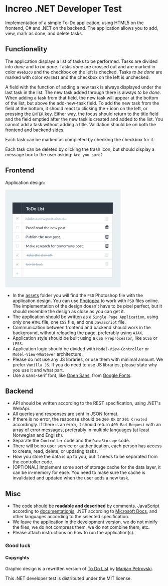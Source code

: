 # Increo .NET Developer Test
Implementation of a simple To-Do application, using HTML5 on the frontend, C# and .NET on the backend. The application allows you to add, view, mark as done, and delete tasks.

## Functionality
The application displays a list of tasks to be performed. Tasks are divided into _done_ and _to be done_. Tasks _done_ are crossed out and are marked in color `#9eb2c0` and the checkbox on the left is checked. Tasks _to be done_ are marked with color `#2e3641` and the checkbox on the left is unchecked.

A field with the function of adding a new task is always displayed under the last task in the list. The new task added through there is always _to be done_. When adding a task from that field, the new task will appear at the bottom of the list, but above the add-new-task field. To add the new task from the field at the bottom, it should react to clicking the `+` icon on the left, or pressing the `ENTER` key. Either way, the focus should return to the title field and the field emptied after the new task is created and added to the list. You cannot add a task without adding a title. Validation should be on both the frontend and backend sides.

Each task can be marked as completed by checking the checkbox for it.

Each task can be deleted by clicking the trash icon, but should display a message box to the user asking: `Are you sure?`

## Frontend
Application design:

![Application design](https://raw.githubusercontent.com/nagilum/increo-dotnet-dev-test/main/assets/to-do-list.png)

* In the [assets](https://github.com/nagilum/increo-dotnet-dev-test/tree/main/assets) folder you will find the `PSD` Photoshop file with the application design. You can use [Photopea](https://www.photopea.com/) to work with `PSD` files online. The implementation of the design doesn't have to be pixel perfect, but it should resemble the design as close as you can get it.
* The application should be written as a `Single Page Application`, using only one `HTML` file, one `CSS` file, and one `JavaScript` file.
* Communication between frontend and backend should work in the background, without reloading the page, preferably using `AJAX`.
* Application style should be built using a `CSS Preprocessor`, like `SCSS` or `LESS`.
* Application logic should be divided with `Model-View-Controller` or `Model-View-Whatever` architecture.
* Please do not use any JS libraries, or use them with minimal amount. We prefer `Vanilla JS`. If you do need to use JS libraries, please state why you use it and what part.
* Use a sans-serif font, like [Open Sans](https://fonts.google.com/specimen/Open+Sans), from [Google Fonts](https://fonts.google.com/).

## Backend
* API should be written according to the REST specification, using .NET's WebApi.
* All queries and responses are sent in JSON format.
* If there is no error, the response should be `200 Ok` or `201 Created` accordingly. If there is an error, it should return `400 Bad Request` with an array of error messages, preferably in multiple languages (at least Norwegian and English).
* Separate the `Controller` code and the `DataStorage` code.
* There will be no user service or authentication, each person has access to create, read, delete, or updating tasks.
* How you store the data is up to you, but it needs to be separated from the controller code.
* [OPTIONAL] Implement some sort of storage cache for the data layer, it can be in-memory for ease. You need to make sure the cache is invalidated and updated when the user adds a new task.

## Misc
* The code should be **readable and described** by comments. JavaScript according to [documentationjs](https://github.com/documentationjs/documentation/blob/master/docs/GETTING_STARTED.md), .NET according to [Microsoft Docs](https://docs.microsoft.com/en-us/dotnet/csharp/codedoc), and other languages according to the selected specification.
* We leave the application in the development version, we do not minify the files, we do not compress them, we do not combine them, etc.
* Please attach instructions on how to run the application(s).

### Good luck

#### Copyrights
Graphic design is a rewritten version of [To Do List](https://www.behance.net/gallery/10852567/To-Do-List-(PSD)) by [Marijan Petrovski](https://www.behance.net/psdchat).

This .NET developer test is distributed under the MIT license.